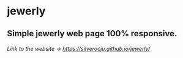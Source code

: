 # jewerly
## Simple jewerly web page 100% responsive.
###### Link to the website -> https://silverocju.github.io/jewerly/
